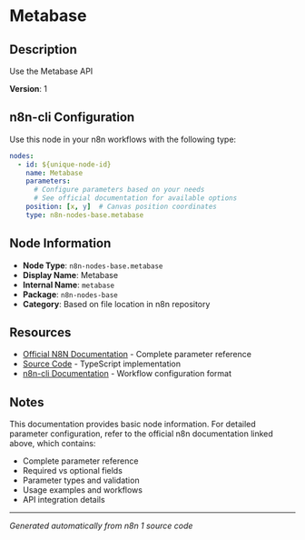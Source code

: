 # Metabase

## Description

Use the Metabase API

**Version**: 1

## n8n-cli Configuration

Use this node in your n8n workflows with the following type:

```yaml
nodes:
  - id: ${unique-node-id}
    name: Metabase
    parameters:
      # Configure parameters based on your needs
      # See official documentation for available options
    position: [x, y]  # Canvas position coordinates
    type: n8n-nodes-base.metabase
```

## Node Information

- **Node Type**: `n8n-nodes-base.metabase`
- **Display Name**: Metabase
- **Internal Name**: `metabase`
- **Package**: `n8n-nodes-base`
- **Category**: Based on file location in n8n repository

## Resources

- [Official N8N Documentation](https://docs.n8n.io/integrations/builtin/app-nodes/n8n-nodes-base.metabase/) - Complete parameter reference
- [Source Code](https://github.com/n8n-io/n8n/blob/master/packages/nodes-base/nodes/Metabase/Metabase.node.ts) - TypeScript implementation
- [n8n-cli Documentation](https://github.com/edenreich/n8n-cli) - Workflow configuration format

## Notes

This documentation provides basic node information. For detailed parameter configuration, 
refer to the official n8n documentation linked above, which contains:

- Complete parameter reference
- Required vs optional fields
- Parameter types and validation
- Usage examples and workflows
- API integration details

---
*Generated automatically from n8n 1 source code*
